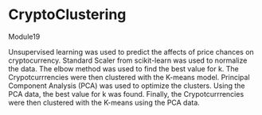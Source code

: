 # CryptoClustering
Module19

Unsupervised learning was used to predict the affects of price chances on cryptocurrency. Standard Scaler from scikit-learn was used to normalize the data. The elbow method was used to find the best value for k. The Crypotcurrrencies were then clustered with the K-means model. Principal Component Analysis (PCA) was used to optimize the clusters. Using the PCA data, the best value for k was found. Finally, the Crypotcurrrencies were then clustered with the K-means using the PCA data. 
